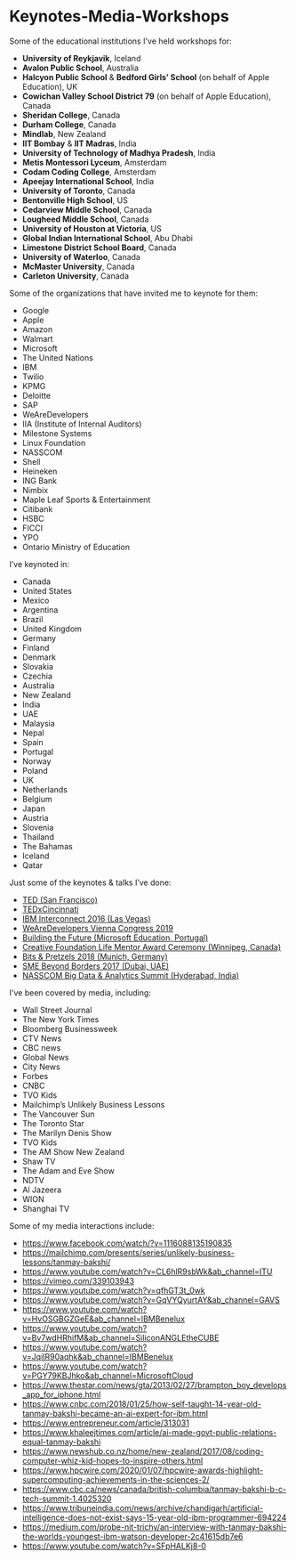 # Keynotes-Media-Workshops

Some of the educational institutions I've held workshops for:

- **University of Reykjavik**, Iceland
- **Avalon Public School**, Australia
- **Halcyon Public School** & **Bedford Girls’ School** (on behalf of Apple Education), UK
- **Cowichan Valley School District 79** (on behalf of Apple Education), Canada
- **Sheridan College**, Canada
- **Durham College**, Canada
- **Mindlab**, New Zealand
- **IIT Bombay** & **IIT Madras**, India
- **University of Technology of Madhya Pradesh**, India
- **Metis Montessori Lyceum**, Amsterdam
- **Codam Coding College**, Amsterdam
- **Apeejay International School**, India
- **University of Toronto**, Canada
- **Bentonville High School**, US
- **Cedarview Middle School**, Canada
- **Lougheed Middle School**, Canada
- **University of Houston at Victoria**, US
- **Global Indian International School**, Abu Dhabi
- **Limestone District School Board**, Canada
- **University of Waterloo**, Canada
- **McMaster University**, Canada
- **Carleton University**, Canada

Some of the organizations that have invited me to keynote for them:
- Google
- Apple
- Amazon
- Walmart
- Microsoft
- The United Nations
- IBM
- Twilio
- KPMG
- Deloitte
- SAP
- WeAreDevelopers
- IIA (Institute of Internal Auditors)
- Milestone Systems
- Linux Foundation
- NASSCOM
- Shell
- Heineken
- ING Bank
- Nimbix
- Maple Leaf Sports & Entertainment
- Citibank
- HSBC
- FICCI
- YPO
- Ontario Ministry of Education

I’ve keynoted in:

- Canada
- United States
- Mexico
- Argentina
- Brazil
- United Kingdom
- Germany
- Finland
- Denmark
- Slovakia
- Czechia
- Australia
- New Zealand
- India
- UAE
- Malaysia
- Nepal
- Spain
- Portugal
- Norway
- Poland
- UK
- Netherlands
- Belgium
- Japan
- Austria
- Slovenia
- Thailand
- The Bahamas
- Iceland
- Qatar

Just some of the keynotes & talks I’ve done:

- [TED (San Francisco)](https://www.ted.com/talks/tanmay_bakshi_technology_that_tackles_the_teen_suicide_epidemic)
- [TEDxCincinnati](https://www.youtube.com/watch?v=y-lyzsqnK-c)
- [IBM Interconnect 2016 (Las Vegas)](https://youtu.be/Oqfaqr9EYwY)
- [WeAreDevelopers Vienna Congress 2019](https://www.youtube.com/watch?v=dyqTtWLfZJw)
- [Building the Future (Microsoft Education, Portugal)](https://www.youtube.com/watch?v=sJuIjs72QTo)
- [Creative Foundation Life Mentor Award Ceremony (Winnipeg, Canada)](https://www.youtube.com/watch?v=sPcdi9Ieptk)
- [Bits & Pretzels 2018 (Munich, Germany)](https://www.youtube.com/watch?v=p-mPMpwZBM8)
- [SME Beyond Borders 2017 (Dubai, UAE)](https://www.youtube.com/watch?v=kdAU9v2tEmc&ab_channel=SME10X)
- [NASSCOM Big Data & Analytics Summit (Hyderabad, India)](https://www.youtube.com/watch?v=P_6Y71F_F7U&ab_channel=NASSCOMVideos)

I've been covered by media, including:

- Wall Street Journal
- The New York Times
- Bloomberg Businessweek
- CTV News
- CBC news
- Global News
- City News
- Forbes
- CNBC
- TVO Kids
- Mailchimp’s Unlikely Business Lessons
- The Vancouver Sun
- The Toronto Star
- The Marilyn Denis Show
- TVO Kids
- The AM Show New Zealand
- Shaw TV
- The Adam and Eve Show
- NDTV
- Al Jazeera
- WION
- Shanghai TV

Some of my media interactions include:

- https://www.facebook.com/watch/?v=1116088135190835
- https://mailchimp.com/presents/series/unlikely-business-lessons/tanmay-bakshi/
- https://www.youtube.com/watch?v=CL6hlR9sbWk&ab_channel=ITU
- https://vimeo.com/339103943
- https://www.youtube.com/watch?v=qfhGT3t_0wk
- https://www.youtube.com/watch?v=GqVYQyurtAY&ab_channel=GAVS
- https://www.youtube.com/watch?v=HvOSGBGZGeE&ab_channel=IBMBenelux
- https://www.youtube.com/watch?v=Bv7wdHRhifM&ab_channel=SiliconANGLEtheCUBE
- https://www.youtube.com/watch?v=JqiIR90aqhk&ab_channel=IBMBenelux
- https://www.youtube.com/watch?v=PGY79KBJhko&ab_channel=MicrosoftCloud
- https://www.thestar.com/news/gta/2013/02/27/brampton_boy_develops_app_for_iphone.html
- https://www.cnbc.com/2018/01/25/how-self-taught-14-year-old-tanmay-bakshi-became-an-ai-expert-for-ibm.html
- https://www.entrepreneur.com/article/313031
- https://www.khaleejtimes.com/article/ai-made-govt-public-relations-equal-tanmay-bakshi
- https://www.newshub.co.nz/home/new-zealand/2017/08/coding-computer-whiz-kid-hopes-to-inspire-others.html
- https://www.hpcwire.com/2020/01/07/hpcwire-awards-highlight-supercomputing-achievements-in-the-sciences-2/
- https://www.cbc.ca/news/canada/british-columbia/tanmay-bakshi-b-c-tech-summit-1.4025320
- https://www.tribuneindia.com/news/archive/chandigarh/artificial-intelligence-does-not-exist-says-15-year-old-ibm-programmer-694224
- https://medium.com/probe-nit-trichy/an-interview-with-tanmay-bakshi-the-worlds-youngest-ibm-watson-developer-2c41615db7e6
- https://www.youtube.com/watch?v=SFpHALKj8-0
